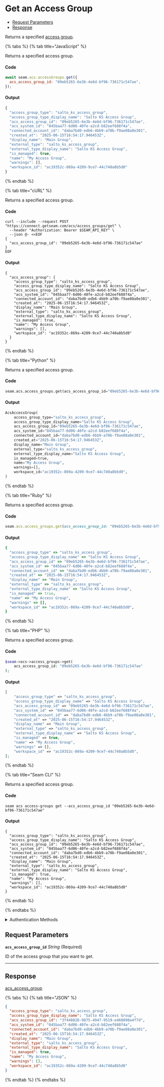 # Get an Access Group

- [Request Parameters](#request-parameters)
- [Response](#response)

Returns a specified [access group](https://docs.seam.co/latest/capability-guides/access-systems/assigning-users-to-access-groups).


{% tabs %}
{% tab title="JavaScript" %}

Returns a specified access group.

#### Code

```javascript
await seam.acs.accessGroups.get({
  acs_access_group_id: "09eb5265-6e3b-4e6d-bf96-736171c547ae",
});
```

#### Output

```javascript
{
  "access_group_type": "salto_ks_access_group",
  "access_group_type_display_name": "Salto KS Access Group",
  "acs_access_group_id": "09eb5265-6e3b-4e6d-bf96-736171c547ae",
  "acs_system_id": "045baa77-6d06-40fe-a2cd-b82eef688f4a",
  "connected_account_id": "daba7bd0-edb6-4bb9-a70b-f9ae08a0e301",
  "created_at": "2025-06-15T16:54:17.946453Z",
  "display_name": "Main Group",
  "external_type": "salto_ks_access_group",
  "external_type_display_name": "Salto KS Access Group",
  "is_managed": true,
  "name": "My Access Group",
  "warnings": [],
  "workspace_id": "ac19352c-869a-4209-9ce7-44c740a8b5d0"
}
```
{% endtab %}

{% tab title="cURL" %}

Returns a specified access group.

#### Code

```curl
curl --include --request POST "https://connect.getseam.com/acs/access_groups/get" \
  --header "Authorization: Bearer $SEAM_API_KEY" \
  --json @- <<EOF
{
  "acs_access_group_id": "09eb5265-6e3b-4e6d-bf96-736171c547ae"
}
EOF
```

#### Output

```curl
{
  "acs_access_group": {
    "access_group_type": "salto_ks_access_group",
    "access_group_type_display_name": "Salto KS Access Group",
    "acs_access_group_id": "09eb5265-6e3b-4e6d-bf96-736171c547ae",
    "acs_system_id": "045baa77-6d06-40fe-a2cd-b82eef688f4a",
    "connected_account_id": "daba7bd0-edb6-4bb9-a70b-f9ae08a0e301",
    "created_at": "2025-06-15T16:54:17.946453Z",
    "display_name": "Main Group",
    "external_type": "salto_ks_access_group",
    "external_type_display_name": "Salto KS Access Group",
    "is_managed": true,
    "name": "My Access Group",
    "warnings": [],
    "workspace_id": "ac19352c-869a-4209-9ce7-44c740a8b5d0"
  }
}
```
{% endtab %}

{% tab title="Python" %}

Returns a specified access group.

#### Code

```python
seam.acs.access_groups.get(acs_access_group_id="09eb5265-6e3b-4e6d-bf96-736171c547ae")
```

#### Output

```python
AcsAccessGroup(
    access_group_type="salto_ks_access_group",
    access_group_type_display_name="Salto KS Access Group",
    acs_access_group_id="09eb5265-6e3b-4e6d-bf96-736171c547ae",
    acs_system_id="045baa77-6d06-40fe-a2cd-b82eef688f4a",
    connected_account_id="daba7bd0-edb6-4bb9-a70b-f9ae08a0e301",
    created_at="2025-06-15T16:54:17.946453Z",
    display_name="Main Group",
    external_type="salto_ks_access_group",
    external_type_display_name="Salto KS Access Group",
    is_managed=true,
    name="My Access Group",
    warnings=[],
    workspace_id="ac19352c-869a-4209-9ce7-44c740a8b5d0",
)
```
{% endtab %}

{% tab title="Ruby" %}

Returns a specified access group.

#### Code

```ruby
seam.acs.access_groups.get(acs_access_group_id: "09eb5265-6e3b-4e6d-bf96-736171c547ae")
```

#### Output

```ruby
{
  "access_group_type" => "salto_ks_access_group",
  "access_group_type_display_name" => "Salto KS Access Group",
  "acs_access_group_id" => "09eb5265-6e3b-4e6d-bf96-736171c547ae",
  "acs_system_id" => "045baa77-6d06-40fe-a2cd-b82eef688f4a",
  "connected_account_id" => "daba7bd0-edb6-4bb9-a70b-f9ae08a0e301",
  "created_at" => "2025-06-15T16:54:17.946453Z",
  "display_name" => "Main Group",
  "external_type" => "salto_ks_access_group",
  "external_type_display_name" => "Salto KS Access Group",
  "is_managed" => true,
  "name" => "My Access Group",
  "warnings" => [],
  "workspace_id" => "ac19352c-869a-4209-9ce7-44c740a8b5d0",
}
```
{% endtab %}

{% tab title="PHP" %}

Returns a specified access group.

#### Code

```php
$seam->acs->access_groups->get(
    acs_access_group_id: "09eb5265-6e3b-4e6d-bf96-736171c547ae"
);
```

#### Output

```php
[
    "access_group_type" => "salto_ks_access_group",
    "access_group_type_display_name" => "Salto KS Access Group",
    "acs_access_group_id" => "09eb5265-6e3b-4e6d-bf96-736171c547ae",
    "acs_system_id" => "045baa77-6d06-40fe-a2cd-b82eef688f4a",
    "connected_account_id" => "daba7bd0-edb6-4bb9-a70b-f9ae08a0e301",
    "created_at" => "2025-06-15T16:54:17.946453Z",
    "display_name" => "Main Group",
    "external_type" => "salto_ks_access_group",
    "external_type_display_name" => "Salto KS Access Group",
    "is_managed" => true,
    "name" => "My Access Group",
    "warnings" => [],
    "workspace_id" => "ac19352c-869a-4209-9ce7-44c740a8b5d0",
];
```
{% endtab %}

{% tab title="Seam CLI" %}

Returns a specified access group.

#### Code

```seam_cli
seam acs access-groups get --acs_access_group_id "09eb5265-6e3b-4e6d-bf96-736171c547ae"
```

#### Output

```seam_cli
{
  "access_group_type": "salto_ks_access_group",
  "access_group_type_display_name": "Salto KS Access Group",
  "acs_access_group_id": "09eb5265-6e3b-4e6d-bf96-736171c547ae",
  "acs_system_id": "045baa77-6d06-40fe-a2cd-b82eef688f4a",
  "connected_account_id": "daba7bd0-edb6-4bb9-a70b-f9ae08a0e301",
  "created_at": "2025-06-15T16:54:17.946453Z",
  "display_name": "Main Group",
  "external_type": "salto_ks_access_group",
  "external_type_display_name": "Salto KS Access Group",
  "is_managed": true,
  "name": "My Access Group",
  "warnings": [],
  "workspace_id": "ac19352c-869a-4209-9ce7-44c740a8b5d0"
}
```
{% endtab %}

{% endtabs %}


<details>

<summary>Authentication Methods</summary>

- API key
- Personal access token
  <br>Must also include the `seam-workspace` header in the request.

To learn more, see [Authentication](https://docs.seam.co/latest/api/authentication).
</details>

## Request Parameters

**`acs_access_group_id`** *String* (Required)

ID of the access group that you want to get.

---


## Response

[acs\_access\_group](.)


{% tabs %}
{% tab title="JSON" %}



```json
{
  "access_group_type": "salto_ks_access_group",
  "access_group_type_display_name": "Salto KS Access Group",
  "acs_access_group_id": "3f448826-9875-4947-9519-e468090a4f7d",
  "acs_system_id": "045baa77-6d06-40fe-a2cd-b82eef688f4a",
  "connected_account_id": "daba7bd0-edb6-4bb9-a70b-f9ae08a0e301",
  "created_at": "2025-06-15T16:54:17.946453Z",
  "display_name": "Main Group",
  "external_type": "salto_ks_access_group",
  "external_type_display_name": "Salto KS Access Group",
  "is_managed": true,
  "name": "My Access Group",
  "warnings": [],
  "workspace_id": "ac19352c-869a-4209-9ce7-44c740a8b5d0"
}
```
{% endtab %}
{% endtabs %}
